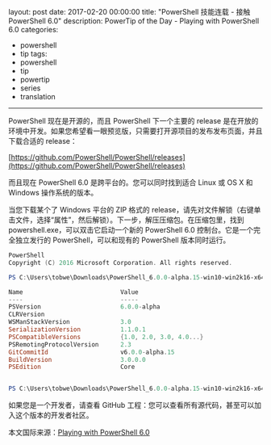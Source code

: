 ﻿layout: post
date: 2017-02-20 00:00:00
title: "PowerShell 技能连载 - 接触 PowerShell 6.0"
description: PowerTip of the Day - Playing with PowerShell 6.0
categories:
- powershell
- tip
tags:
- powershell
- tip
- powertip
- series
- translation
---
PowerShell 现在是开源的，而且 PowerShell 下一个主要的 release 是在开放的环境中开发。如果您希望看一眼预览版，只需要打开源项目的发布发布页面，并且下载合适的 release：

[https://github.com/PowerShell/PowerShell/releases](https://github.com/PowerShell/PowerShell/releases)

而且现在 PowerShell 6.0 是跨平台的。您可以同时找到适合 Linux 或 OS X 和 Windows 操作系统的版本。

当您下载某个了 Windows 平台的 ZIP 格式的 release，请先对文件解锁（右键单击文件，选择“属性”，然后解锁）。下一步，解压压缩包。在压缩包里，找到 powershell.exe，可以双击它启动一个新的 PowerShell 6.0 控制台。它是一个完全独立发行的 PowerShell，可以和现有的 PowerShell 版本同时运行。

```powershell
PowerShell
Copyright (C) 2016 Microsoft Corporation. All rights reserved.

PS C:\Users\tobwe\Downloads\PowerShell_6.0.0-alpha.15-win10-win2k16-x64> $PSVersionTable

Name                           Value
----                           -----
PSVersion                      6.0.0-alpha
CLRVersion
WSManStackVersion              3.0
SerializationVersion           1.1.0.1
PSCompatibleVersions           {1.0, 2.0, 3.0, 4.0...}
PSRemotingProtocolVersion      2.3
GitCommitId                    v6.0.0-alpha.15
BuildVersion                   3.0.0.0
PSEdition                      Core


PS C:\Users\tobwe\Downloads\PowerShell_6.0.0-alpha.15-win10-win2k16-x64>
```

如果您是一个开发者，请查看 GitHub 工程：您可以查看所有源代码，甚至可以加入这个版本的开发者社区。

<!--more-->
本文国际来源：[Playing with PowerShell 6.0](http://community.idera.com/powershell/powertips/b/tips/posts/playing-with-powershell-6-0)
